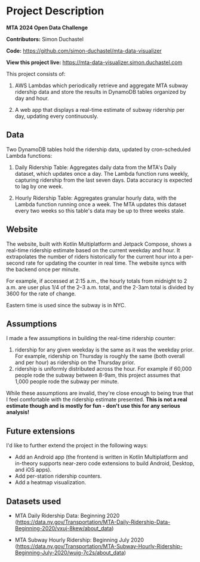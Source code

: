 # Project Description

**MTA 2024 Open Data Challenge**

**Contributors:** Simon Duchastel

**Code:** https://github.com/simon-duchastel/mta-data-visualizer

**View this project live:** https://mta-data-visualizer.simon.duchastel.com

This project consists of:

1. AWS Lambdas which periodically retrieve and aggregate MTA subway ridership data and store the results in DynamoDB tables organized by day and hour.

2. A web app that displays a real-time estimate of subway ridership per day, updating every continuously.

## Data

Two DynamoDB tables hold the ridership data, updated by cron-scheduled Lambda functions:

1. Daily Ridership Table: Aggregates daily data from the MTA's Daily dataset, which updates once a day. The Lambda function runs weekly, capturing ridership from the last seven days. Data accuracy is expected to lag by one week.

2. Hourly Ridership Table: Aggregates granular hourly data, with the Lambda function running once a week. The MTA updates this dataset every two weeks so this table's data may be up to three weeks stale.

## Website

The website, built with Kotlin Multiplatform and Jetpack Compose, shows a real-time ridership estimate based on the current weekday and hour. It extrapolates the number of riders historically for the current hour into a per-second rate for updating the counter in real time. The website syncs with the backend once per minute.

For example, if accessed at 2:15 a.m., the hourly totals from midnight to 2 a.m. are user plus 1/4 of the 2–3 a.m. total, and the 2-3am total is divided by 3600 for the rate of change. 

Eastern time is used since the subway is in NYC.

## Assumptions

I made a few assumptions in building the real-time ridership counter:

1. ridership for any given weekday is the same as it was the weekday prior. For example, ridership on Thursday is roughly the same (both overall and per hour) as ridership on the Thursday prior.
2. ridership is uniformly distributed across the hour. For example if 60,000 people rode the subway between 8-9am, this project assumes that 1,000 people rode the subway per minute.

While these assumptions are invalid, they're close enough to being true that I feel comfortable with the ridership estimate presented. **This is not a real estimate though and is mostly for fun - don't use this for any serious analysis!**

## Future extensions

I'd like to further extend the project in the following ways:

- Add an Android app (the frontend is written in Kotlin Multiplatform and in-theory supports near-zero code extensions to build Android, Desktop, and iOS apps).
- Add per-station ridership counters.
- Add a heatmap visualization.

## Datasets used

- MTA Daily Ridership Data: Beginning 2020 (https://data.ny.gov/Transportation/MTA-Daily-Ridership-Data-Beginning-2020/vxuj-8kew/about_data)

- MTA Subway Hourly Ridership: Beginning July 2020 (https://data.ny.gov/Transportation/MTA-Subway-Hourly-Ridership-Beginning-July-2020/wujg-7c2s/about_data)
